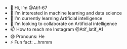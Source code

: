 - 👋 Hi, I’m @Atif-67
- 👀 I’m interested in machine learning and data science 
- 🌱 I’m currently learning Artificial intelligence 
- 💞️ I’m looking to collaborate on Artificial intelligence 
- 📫 How to reach me Instagram @Atif_latif_A1
- 😄 Pronouns: He
- ⚡ Fun fact: ...hmmm

<!---
Atif-67/Atif-67 is a ✨ special ✨ repository because its `README.md` (this file) appears on your GitHub profile.
You can click the Preview link to take a look at your changes.
--->
